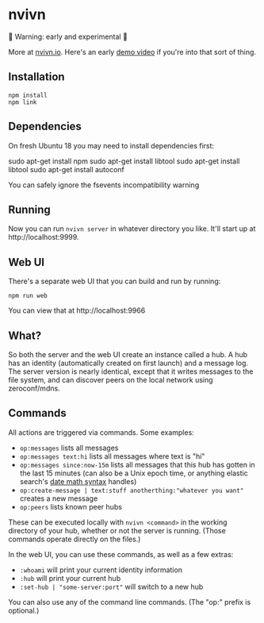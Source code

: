 # nvivn

🚨 Warning: early and experimental 🚨

More at [nvivn.io](https://nvivn.io). Here's an early [demo video](https://nvivn.io/nvivn-demo.mp4) if you're into that sort of thing.

## Installation

    npm install
    npm link
    
## Dependencies
On fresh Ubuntu 18 you may need to install dependencies first:

sudo apt-get install npm
sudo apt-get install libtool
sudo apt-get install libtool
sudo apt-get install autoconf

You can safely ignore the fsevents incompatibility warning

## Running

Now you can run `nvivn server` in whatever directory you like. It'll start up at http://localhost:9999.

## Web UI

There's a separate web UI that you can build and run by running:

    npm run web

You can view that at http://localhost:9966

## What?

So both the server and the web UI create an instance called a hub. A hub has an identity (automatically created on first launch) and a message log. The server version is nearly identical, except that it writes messages to the file system, and can discover peers on the local network using zeroconf/mdns.

## Commands

All actions are triggered via commands. Some examples:

- `op:messages` lists all messages
- `op:messages text:hi` lists all messages where text is "hi"
- `op:messages since:now-15m` lists all messages that this hub has gotten in the last 15 minutes (can also be a Unix epoch time, or anything elastic search's [date math syntax](https://www.elastic.co/guide/en/elasticsearch/reference/current/mapping-date-format.html#date-math) handles)
- `op:create-message | text:stuff anotherthing:"whatever you want"` creates a new message
- `op:peers` lists known peer hubs

These can be executed locally with `nvivn <command>` in the working directory of your hub, whether or not the server is running. (Those commands operate directly on the files.)

In the web UI, you can use these commands, as well as a few extras:

- `:whoami` will print your current identity information
- `:hub` will print your current hub
- `:set-hub | "some-server:port"` will switch to a new hub

You can also use any of the command line commands. (The "op:" prefix is optional.)
